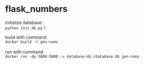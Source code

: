 # flask_numbers

initialize database: \
`python init_db.py`
\

build with command: \
`docker build -t gen-nums .` \
\
run with command:  \
`docker run -dp 5000:5000 -v database-db:/database.db gen-nums`
